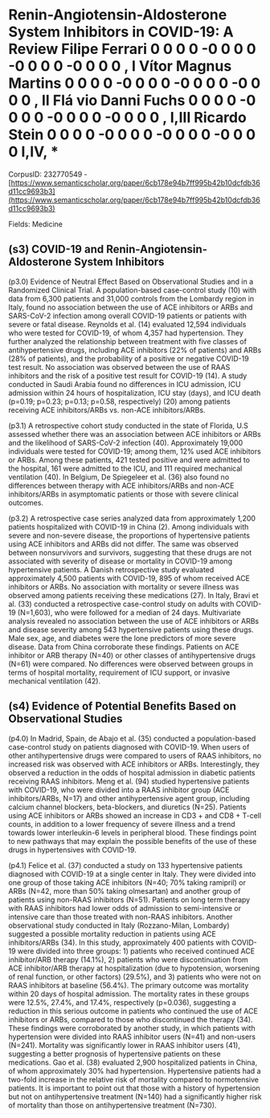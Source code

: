 # Renin-Angiotensin-Aldosterone System Inhibitors in COVID-19: A Review Filipe Ferrari 0 0 0 0 -0 0 0 0 -0 0 0 0 -0 0 0 0 , I Vítor Magnus Martins 0 0 0 0 -0 0 0 0 -0 0 0 0 -0 0 0 0 , II Flá vio Danni Fuchs 0 0 0 0 -0 0 0 0 -0 0 0 0 -0 0 0 0 , I,III Ricardo Stein 0 0 0 0 -0 0 0 0 -0 0 0 0 -0 0 0 0 I,IV, *

CorpusID: 232770549 - [https://www.semanticscholar.org/paper/6cb178e94b7ff995b42b10dcfdb36d11cc9693b3](https://www.semanticscholar.org/paper/6cb178e94b7ff995b42b10dcfdb36d11cc9693b3)

Fields: Medicine

## (s3) COVID-19 and Renin-Angiotensin-Aldosterone System Inhibitors
(p3.0) Evidence of Neutral Effect Based on Observational Studies and in a Randomized Clinical Trial. A population-based case-control study (10) with data from 6,300 patients and 31,000 controls from the Lombardy region in Italy, found no association between the use of ACE inhibitors or ARBs and SARS-CoV-2 infection among overall COVID-19 patients or patients with severe or fatal disease. Reynolds et al. (14) evaluated 12,594 individuals who were tested for COVID-19, of whom 4,357 had hypertension. They further analyzed the relationship between treatment with five classes of antihypertensive drugs, including ACE inhibitors (22% of patients) and ARBs (28% of patients), and the probability of a positive or negative COVID-19 test result. No association was observed between the use of RAAS inhibitors and the risk of a positive test result for COVID-19 (14). A study conducted in Saudi Arabia found no differences in ICU admission, ICU admission within 24 hours of hospitalization, ICU stay (days), and ICU death (p=0.19; p=0.23; p=0.13; p=0.58, respectively) (20) among patients receiving ACE inhibitors/ARBs vs. non-ACE inhibitors/ARBs.

(p3.1) A retrospective cohort study conducted in the state of Florida, U.S assessed whether there was an association between ACE inhibitors or ARBs and the likelihood of SARS-CoV-2 infection (40). Approximately 19,000 individuals were tested for COVID-19; among them, 12% used ACE inhibitors or ARBs. Among these patients, 421 tested positive and were admitted to the hospital, 161 were admitted to the ICU, and 111 required mechanical ventilation (40). In Belgium, De Spiegeleer et al. (36) also found no differences between therapy with ACE inhibitors/ARBs and non-ACE inhibitors/ARBs in asymptomatic patients or those with severe clinical outcomes.

(p3.2) A retrospective case series analyzed data from approximately 1,200 patients hospitalized with COVID-19 in China (2). Among individuals with severe and non-severe disease, the proportions of hypertensive patients using ACE inhibitors and ARBs did not differ. The same was observed between nonsurvivors and survivors, suggesting that these drugs are not associated with severity of disease or mortality in COVID-19 among hypertensive patients. A Danish retrospective study evaluated approximately 4,500 patients with COVID-19, 895 of whom received ACE inhibitors or ARBs. No association with mortality or severe illness was observed among patients receiving these medications (27). In Italy, Bravi et al. (33) conducted a retrospective case-control study on adults with COVID-19 (N=1,603), who were followed for a median of 24 days. Multivariate analysis revealed no association between the use of ACE inhibitors or ARBs and disease severity among 543 hypertensive patients using these drugs. Male sex, age, and diabetes were the lone predictors of more severe disease. Data from China corroborate these findings. Patients on ACE inhibitor or ARB therapy (N=40) or other classes of antihypertensive drugs (N=61) were compared. No differences were observed between groups in terms of hospital mortality, requirement of ICU support, or invasive mechanical ventilation (42).
## (s4) Evidence of Potential Benefits Based on Observational Studies
(p4.0) In Madrid, Spain, de Abajo et al. (35) conducted a population-based case-control study on patients diagnosed with COVID-19. When users of other antihypertensive drugs were compared to users of RAAS inhibitors, no increased risk was observed with ACE inhibitors or ARBs. Interestingly, they observed a reduction in the odds of hospital admission in diabetic patients receiving RAAS inhibitors. Meng et al. (94) studied hypertensive patients with COVID-19, who were divided into a RAAS inhibitor group (ACE inhibitors/ARBs, N=17) and other antihypertensive agent group, including calcium channel blockers, beta-blockers, and diuretics (N=25). Patients using ACE inhibitors or ARBs showed an increase in CD3 + and CD8 + T-cell counts, in addition to a lower frequency of severe illness and a trend towards lower interleukin-6 levels in peripheral blood. These findings point to new pathways that may explain the possible benefits of the use of these drugs in hypertensives with COVID-19.

(p4.1) Felice et al. (37) conducted a study on 133 hypertensive patients diagnosed with COVID-19 at a single center in Italy. They were divided into one group of those taking ACE inhibitors (N=40; 70% taking ramipril) or ARBs (N=42, more than 50% taking olmesartan) and another group of patients using non-RAAS inhibitors (N=51). Patients on long term therapy with RAAS inhibitors had lower odds of admission to semi-intensive or intensive care than those treated with   non-RAAS inhibitors. Another observational study conducted in Italy (Rozzano-Milan, Lombardy) suggested a possible mortality reduction in patients using ACE inhibitors/ARBs (34). In this study, approximately 400 patients with COVID-19 were divided into three groups: 1) patients who received continued ACE inhibitor/ARB therapy (14.1%), 2) patients who were discontinuation from ACE inhibitor/ARB therapy at hospitalization (due to hypotension, worsening of renal function, or other factors) (29.5%), and 3) patients who were not on RAAS inhibitors at baseline (56.4%). The primary outcome was mortality within 20 days of hospital admission. The mortality rates in these groups were 12.5%, 27.4%, and 17.4%, respectively (p=0.036), suggesting a reduction in this serious outcome in patients who continued the use of ACE inhibitors or ARBs, compared to those who discontinued the therapy (34). These findings were corroborated by another study, in which patients with hypertension were divided into RAAS inhibitor users (N=41) and non-users (N=241). Mortality was significantly lower in RAAS inhibitor users (41), suggesting a better prognosis of hypertensive patients on these medications. Gao et al. (38) evaluated 2,900 hospitalized patients in China, of whom approximately 30% had hypertension. Hypertensive patients had a two-fold increase in the relative risk of mortality compared to normotensive patients. It is important to point out that those with a history of hypertension but not on antihypertensive treatment (N=140) had a significantly higher risk of mortality than those on antihypertensive treatment (N=730).
